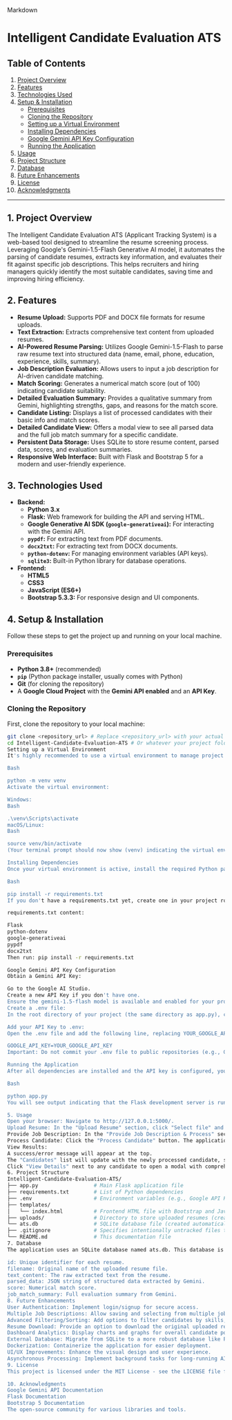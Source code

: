
Markdown

# Intelligent Candidate Evaluation ATS

## Table of Contents
1.  [Project Overview](#project-overview)
2.  [Features](#features)
3.  [Technologies Used](#technologies-used)
4.  [Setup & Installation](#setup--installation)
    * [Prerequisites](#prerequisites)
    * [Cloning the Repository](#cloning-the-repository)
    * [Setting up a Virtual Environment](#setting-up-a-virtual-environment)
    * [Installing Dependencies](#installing-dependencies)
    * [Google Gemini API Key Configuration](#google-gemini-api-key-configuration)
    * [Running the Application](#running-the-application)
5.  [Usage](#usage)
6.  [Project Structure](#project-structure)
7.  [Database](#database)
8.  [Future Enhancements](#future-enhancements)
9.  [License](#license)
10. [Acknowledgments](#acknowledgments)

---

## 1. Project Overview

The Intelligent Candidate Evaluation ATS (Applicant Tracking System) is a web-based tool designed to streamline the resume screening process. Leveraging Google's Gemini-1.5-Flash Generative AI model, it automates the parsing of candidate resumes, extracts key information, and evaluates their fit against specific job descriptions. This helps recruiters and hiring managers quickly identify the most suitable candidates, saving time and improving hiring efficiency.

## 2. Features

* **Resume Upload:** Supports PDF and DOCX file formats for resume uploads.
* **Text Extraction:** Extracts comprehensive text content from uploaded resumes.
* **AI-Powered Resume Parsing:** Utilizes Google Gemini-1.5-Flash to parse raw resume text into structured data (name, email, phone, education, experience, skills, summary).
* **Job Description Evaluation:** Allows users to input a job description for AI-driven candidate matching.
* **Match Scoring:** Generates a numerical match score (out of 100) indicating candidate suitability.
* **Detailed Evaluation Summary:** Provides a qualitative summary from Gemini, highlighting strengths, gaps, and reasons for the match score.
* **Candidate Listing:** Displays a list of processed candidates with their basic info and match scores.
* **Detailed Candidate View:** Offers a modal view to see all parsed data and the full job match summary for a specific candidate.
* **Persistent Data Storage:** Uses SQLite to store resume content, parsed data, scores, and evaluation summaries.
* **Responsive Web Interface:** Built with Flask and Bootstrap 5 for a modern and user-friendly experience.

## 3. Technologies Used

* **Backend:**
    * **Python 3.x**
    * **Flask:** Web framework for building the API and serving HTML.
    * **Google Generative AI SDK (`google-generativeai`):** For interacting with the Gemini API.
    * **`pypdf`:** For extracting text from PDF documents.
    * **`docx2txt`:** For extracting text from DOCX documents.
    * **`python-dotenv`:** For managing environment variables (API keys).
    * **`sqlite3`:** Built-in Python library for database operations.
* **Frontend:**
    * **HTML5**
    * **CSS3**
    * **JavaScript (ES6+)**
    * **Bootstrap 5.3.3:** For responsive design and UI components.

## 4. Setup & Installation

Follow these steps to get the project up and running on your local machine.

### Prerequisites

* **Python 3.8+** (recommended)
* **`pip`** (Python package installer, usually comes with Python)
* **Git** (for cloning the repository)
* A **Google Cloud Project** with the **Gemini API enabled** and an **API Key**.

### Cloning the Repository

First, clone the repository to your local machine:

```bash
git clone <repository_url> # Replace <repository_url> with your actual repo URL
cd Intelligent-Candidate-Evaluation-ATS # Or whatever your project folder is named
Setting up a Virtual Environment
It's highly recommended to use a virtual environment to manage project dependencies.

Bash

python -m venv venv
Activate the virtual environment:

Windows:
Bash

.\venv\Scripts\activate
macOS/Linux:
Bash

source venv/bin/activate
(Your terminal prompt should now show (venv) indicating the virtual environment is active.)

Installing Dependencies
Once your virtual environment is active, install the required Python packages:

Bash

pip install -r requirements.txt
If you don't have a requirements.txt yet, create one in your project root with the following content:

requirements.txt content:

Flask
python-dotenv
google-generativeai
pypdf
docx2txt
Then run: pip install -r requirements.txt

Google Gemini API Key Configuration
Obtain a Gemini API Key:

Go to the Google AI Studio.
Create a new API Key if you don't have one.
Ensure the gemini-1.5-flash model is available and enabled for your project.
Create a .env file:
In the root directory of your project (the same directory as app.py), create a file named .env (note the leading dot).

Add your API Key to .env:
Open the .env file and add the following line, replacing YOUR_GOOGLE_API_KEY with your actual API key:

GOOGLE_API_KEY=YOUR_GOOGLE_API_KEY
Important: Do not commit your .env file to public repositories (e.g., GitHub). Add .env to your .gitignore file.

Running the Application
After all dependencies are installed and the API key is configured, you can run the Flask application:

Bash

python app.py
You will see output indicating that the Flask development server is running, usually at http://127.0.0.1:5000/.

5. Usage
Open your browser: Navigate to http://127.0.0.1:5000/.
Upload Resume: In the "Upload Resume" section, click "Select file" and choose a candidate's resume (PDF or DOCX). Click "Upload Resume".
Provide Job Description: In the "Provide Job Description & Process" section, paste the full job description for the role you are hiring for.
Process Candidate: Click the "Process Candidate" button. The application will send the resume and job description to Gemini for parsing and evaluation.
View Results:
A success/error message will appear at the top.
The "Candidates" list will update with the newly processed candidate, showing their name, filename, and match score.
Click "View Details" next to any candidate to open a modal with comprehensive parsed information (education, experience, skills, etc.) and the detailed job match summary from Gemini.
6. Project Structure
Intelligent-Candidate-Evaluation-ATS/
├── app.py                  # Main Flask application file
├── requirements.txt        # List of Python dependencies
├── .env                    # Environment variables (e.g., Google API Key) - **DO NOT COMMIT**
├── templates/
│   └── index.html          # Frontend HTML file with Bootstrap and JavaScript
├── uploads/                # Directory to store uploaded resumes (created automatically)
└── ats.db                  # SQLite database file (created automatically)
├── .gitignore              # Specifies intentionally untracked files to ignore
└── README.md               # This documentation file
7. Database
The application uses an SQLite database named ats.db. This database is automatically created upon the first run of app.py if it doesn't already exist. It stores:

id: Unique identifier for each resume.
filename: Original name of the uploaded resume file.
text_content: The raw extracted text from the resume.
parsed_data: JSON string of structured data extracted by Gemini.
score: Numerical match score.
job_match_summary: Full evaluation summary from Gemini.
8. Future Enhancements
User Authentication: Implement login/signup for secure access.
Multiple Job Descriptions: Allow saving and selecting from multiple job descriptions.
Advanced Filtering/Sorting: Add options to filter candidates by skills, experience, or sort by different criteria.
Resume Download: Provide an option to download the original uploaded resume or a generated report.
Dashboard Analytics: Display charts and graphs for overall candidate pool analysis.
External Database: Migrate from SQLite to a more robust database like PostgreSQL or MySQL for production.
Dockerization: Containerize the application for easier deployment.
UI/UX Improvements: Enhance the visual design and user experience.
Asynchronous Processing: Implement background tasks for long-running AI operations to improve responsiveness.
9. License
This project is licensed under the MIT License - see the LICENSE file for details (You might need to create a LICENSE file in your root directory if you want to explicitly state the MIT license).

10. Acknowledgments
Google Gemini API Documentation
Flask Documentation
Bootstrap 5 Documentation
The open-source community for various libraries and tools.
